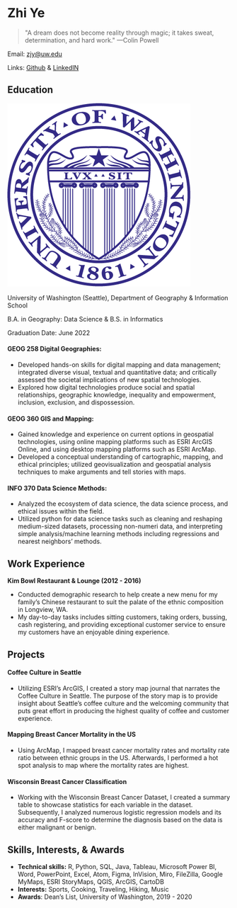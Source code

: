 # Zhi Ye

> "A dream does not become reality through magic; it takes sweat, determination, and hard work." —Colin Powell

Email: <zjy@uw.edu>

Links: [Github](https://github.com/zzhiye/zzhiye.github.io) & [LinkedIN](https://www.linkedin.com/in/zhi-ye-48b457165/)

## Education
![UW Seal](assets/img/uwseal.png)

University of Washington (Seattle), Department of Geography & Information School

B.A. in Geography: Data Science & B.S. in Informatics

Graduation Date: June 2022

#### GEOG 258 Digital Geographies:
* Developed hands-on skills for digital mapping and data management; integrated diverse visual, textual and quantitative data; and critically assessed the societal implications of new spatial technologies.
*	Explored how digital technologies produce social and spatial relationships, geographic knowledge, inequality and empowerment, inclusion, exclusion, and dispossession.

#### GEOG 360 GIS and Mapping:
*	Gained knowledge and experience on current options in geospatial technologies, using online mapping platforms such as ESRI ArcGIS Online, and using desktop mapping platforms such as ESRI ArcMap.
*	Developed a conceptual understanding of cartographic, mapping, and ethical principles; utilized geovisualization and geospatial analysis techniques to make arguments and tell stories with maps.

#### INFO 370 Data Science Methods:
*	Analyzed the ecosystem of data science, the data science process, and ethical issues within the field.
*	Utilized python for data science tasks such as cleaning and reshaping medium-sized datasets, processing non-numeri data, and interpreting simple analysis/machine learning methods including regressions and nearest neighbors’ methods.

## Work Experience

**Kim Bowl Restaurant & Lounge (2012 - 2016)**
*	Conducted demographic research to help create a new menu for my family’s Chinese restaurant to suit the palate of the ethnic composition in Longview, WA.
*	My day-to-day tasks includes sitting customers, taking orders, bussing, cash registering, and providing exceptional customer service to ensure my customers have an enjoyable dining experience.


## Projects

#### Coffee Culture in Seattle
*	Utilizing ESRI’s ArcGIS, I created a story map journal that narrates the Coffee Culture in Seattle. The purpose of the story map is to provide insight about Seattle’s coffee culture and the welcoming community that puts great effort in producing the highest quality of coffee and customer experience.

#### Mapping Breast Cancer Mortality in the US
*	Using ArcMap, I mapped breast cancer mortality rates and mortality rate ratio between ethnic groups in the US. Afterwards, I performed a hot spot analysis to map where the mortality rates are highest.

#### Wisconsin Breast Cancer Classification
*	Working with the Wisconsin Breast Cancer Dataset, I created a summary table to showcase statistics for each variable in the dataset. Subsequently, I analyzed numerous logistic regression models and its accuracy and F-score to determine the diagnosis based on the data is either malignant or benign.

## Skills, Interests, & Awards
*	**Technical skills:** R, Python, SQL, Java, Tableau, Microsoft Power BI, Word, PowerPoint, Excel, Atom, Figma, InVision, Miro, FileZilla, Google MyMaps, ESRI StoryMaps, QGIS, ArcGIS, CartoDB
*	**Interests:** Sports, Cooking, Traveling, Hiking, Music
*	**Awards**: Dean’s List, University of Washington, 2019 - 2020

